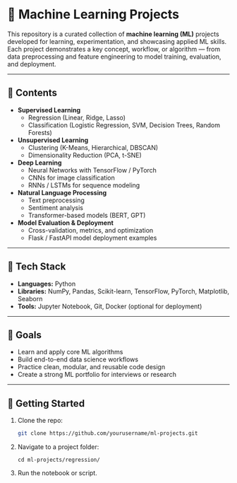 # 🧠 Machine Learning Projects

This repository is a curated collection of **machine learning (ML)** projects developed for learning, experimentation, and showcasing applied ML skills.  
Each project demonstrates a key concept, workflow, or algorithm — from data preprocessing and feature engineering to model training, evaluation, and deployment.

---

## 🚀 Contents

- **Supervised Learning**
  - Regression (Linear, Ridge, Lasso)
  - Classification (Logistic Regression, SVM, Decision Trees, Random Forests)
- **Unsupervised Learning**
  - Clustering (K-Means, Hierarchical, DBSCAN)
  - Dimensionality Reduction (PCA, t-SNE)
- **Deep Learning**
  - Neural Networks with TensorFlow / PyTorch
  - CNNs for image classification
  - RNNs / LSTMs for sequence modeling
- **Natural Language Processing**
  - Text preprocessing
  - Sentiment analysis
  - Transformer-based models (BERT, GPT)
- **Model Evaluation & Deployment**
  - Cross-validation, metrics, and optimization
  - Flask / FastAPI model deployment examples

---

## 🧩 Tech Stack
- **Languages:** Python  
- **Libraries:** NumPy, Pandas, Scikit-learn, TensorFlow, PyTorch, Matplotlib, Seaborn  
- **Tools:** Jupyter Notebook, Git, Docker (optional for deployment)

---

## 🎯 Goals
- Learn and apply core ML algorithms  
- Build end-to-end data science workflows  
- Practice clean, modular, and reusable code design  
- Create a strong ML portfolio for interviews or research

---

## 🧪 Getting Started
1. Clone the repo:
   ```bash
   git clone https://github.com/yourusername/ml-projects.git

2. Navigate to a project folder:
   ```
   cd ml-projects/regression/
   ```

3. Run the notebook or script.
